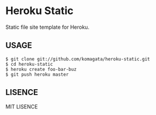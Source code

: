 # Heroku Static

Static file site template for Heroku.

## USAGE

    $ git clone git://github.com/komagata/heroku-static.git
    $ cd heroku-static
    $ heroku create foo-bar-buz
    $ git push heroku master

## LISENCE

MIT LISENCE
